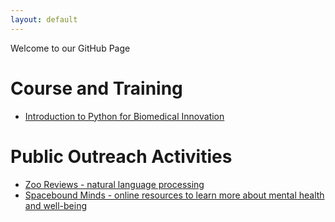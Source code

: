 ```yaml
---
layout: default
---
```


Welcome to our GitHub Page

# Course and Training
- [Introduction to Python for Biomedical Innovation](https://hanane-issa.github.io/python-crash-course/intro.html)

# Public Outreach Activities
- [Zoo Reviews - natural language processing](https://ai4bi-cdt.github.io/NLP_workshop_zoo_reviews/)
- [Spacebound Minds - online resources to learn more about mental health and well-being](https://ai4bi-cdt.github.io/spacebound-minds-resources/)
